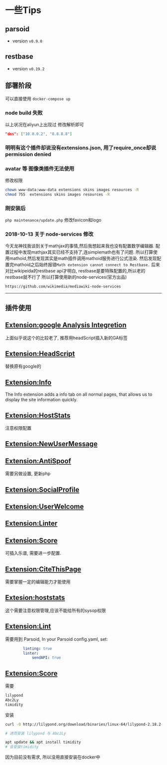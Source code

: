 # 一些Tips

## parsoid

- version `v0.9.0`

## restbase

- version `v0.19.2`

## 部署阶段

可以直接使用
`docker-compose up`

### node build 失败

以上状况在aliyun上出现过
修改解析即可

```json
"dns": ["10.0.0.2", "8.8.8.8"]
```

### 明明有这个插件却说没有extensions.json, 用了require_once却说permission denied
### avatar 等 图像类插件无法使用

修改权限
```bash
chown www-data:www-data extensions skins images resources -R
chmod 755  extensions skins images resources -R

```

### 刚安装后

`php maintenance/update.php`
修改favicon和logo

### 2018-10-13 关于 node-services 修改

今天龙神找我谈到关于mathjax的事情,然后我想起来我也没有配置数学编辑器.
配置过程中发现mathjax其实已经不支持了,连simplemath也有了问题.
所以打算使用mathoid,然后发现其实是math插件调用mathoid服务进行公式渲染.
然后发现配置完mathoid之后始终报错`Math extension cannot connect to Restbase.`
后来对比wikipeida的restbase api才明白, restbase是要特殊配置的,所以老的restbase就不行了
所以打算使用新的node-services(官方出品)

`https://github.com/wikimedia/mediawiki-node-services`

---

## 插件使用

## [Extension:google Analysis Integretion](https://www.mediawiki.org/wiki/Extension:Google_Analytics_Integration)

上面似乎说这个的比较老了, 推荐用headScript插入新的GA标签

## [Extension:HeadScript](https://www.mediawiki.org/wiki/Extension:MsUpload)

替换原有google的

## [Extension:Info](https://www.mediawiki.org/wiki/Extension:Info/zh)

The Info extension adds a info tab on all normal pages, that allows us to display the site information quickly.

## [Extension:HostStats](https://www.mediawiki.org/wiki/Extension:HostStats/zh)

注意权限配置

## [Extension:NewUserMessage]()

## [Extension:AntiSpoof](https://www.mediawiki.org/wiki/Extension:AntiSpoof/zh)
需要另做设置, 更新php

## [Extension:SocialProfile](https://www.mediawiki.org/wiki/Extension:SocialProfile)

## [Extension:UserWelcome](https://www.mediawiki.org/wiki/Extension:UserWelcome)

## [Extension:Linter](https://www.mediawiki.org/wiki/Extension:Linter/zh)
## [Extension:Score](https://www.mediawiki.org/wiki/Extension:Score#Installation)

可插入乐谱, 需要进一步配置.

## [Extension:CiteThisPage](https://www.mediawiki.org/wiki/Extension:CiteThisPage)
需要掌握一定的编辑能力才能使用

## [Extesion:hoststats](https://www.mediawiki.org/wiki/Extension:HostStats)

这个需要注意权限管理,应该不能给所有的sysop权限

## [Extension:Lint](https://www.mediawiki.org/wiki/Extension:Linter#Configuration_parameters)

需要用到 Parsoid,
In your Parsoid config.yaml, set:
```yaml
        linting: true
        linter:
            sendAPI: true
```


## [Extension:Score](https://www.mediawiki.org/wiki/Extension:Score/zh#Installation)

需要

```bash
lilypond
Abc2Ly
timidity
```

安装

```bash
curl -O http://lilypond.org/download/binaries/linux-64/lilypond-2.18.2-1.linux-64.sh

# 进而安装 lilypond 与 Abc2Ly

apt update && apt install timidity
# 会安装timidity
```

因为目前没有需求, 所以没用直接安装在docker中
